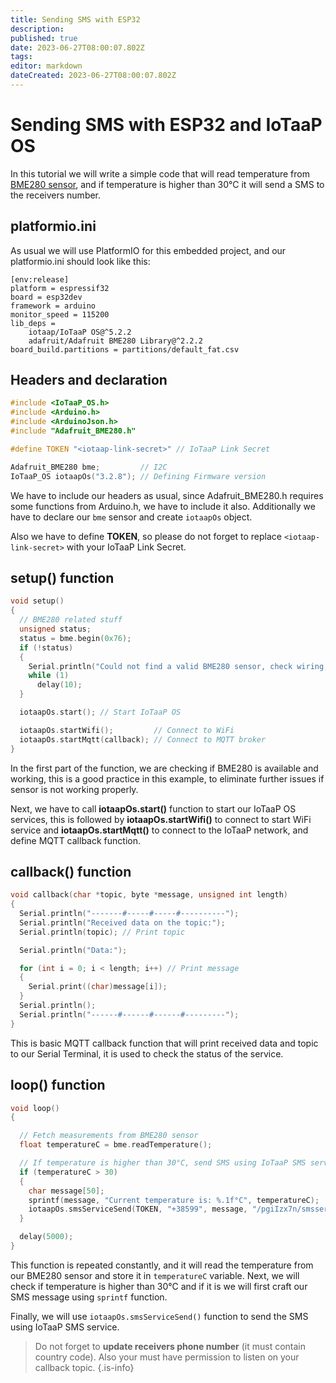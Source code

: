 ```yaml
---
title: Sending SMS with ESP32
description: 
published: true
date: 2023-06-27T08:00:07.802Z
tags: 
editor: markdown
dateCreated: 2023-06-27T08:00:07.802Z
---
```


# Sending SMS with ESP32 and IoTaaP OS
In this tutorial we will write a simple code that will read temperature from [BME280 sensor](https://www.bosch-sensortec.com/products/environmental-sensors/humidity-sensors-bme280/), and if temperature is higher than 30°C it will send a SMS to the receivers number.

## platformio.ini 
As usual we will use PlatformIO for this embedded project, and our platformio.ini should look like this:

```
[env:release]
platform = espressif32
board = esp32dev
framework = arduino
monitor_speed = 115200
lib_deps = 
	iotaap/IoTaaP OS@^5.2.2
	adafruit/Adafruit BME280 Library@^2.2.2
board_build.partitions = partitions/default_fat.csv
```

## Headers and declaration

```cpp
#include <IoTaaP_OS.h>
#include <Arduino.h>
#include <ArduinoJson.h>
#include "Adafruit_BME280.h"

#define TOKEN "<iotaap-link-secret>" // IoTaaP Link Secret

Adafruit_BME280 bme;         // I2C
IoTaaP_OS iotaapOs("3.2.8"); // Defining Firmware version
```

We have to include our headers as usual, since Adafruit_BME280.h requires some functions from Arduino.h, we have to include it also. Additionally we have to declare our `bme` sensor and create `iotaapOs` object.

Also we have to define **TOKEN**, so please do not forget to replace `<iotaap-link-secret>` with your IoTaaP Link Secret.

## setup() function

```cpp
void setup()
{
  // BME280 related stuff
  unsigned status;
  status = bme.begin(0x76);
  if (!status)
  {
    Serial.println("Could not find a valid BME280 sensor, check wiring, address, sensor ID!");
    while (1)
      delay(10);
  }

  iotaapOs.start(); // Start IoTaaP OS

  iotaapOs.startWifi();         // Connect to WiFi
  iotaapOs.startMqtt(callback); // Connect to MQTT broker
}
```

In the first part of the function, we are checking if BME280 is available and working, this is a good practice in this example, to eliminate further issues if sensor is not working properly. 

Next, we have to call **iotaapOs.start()** function to start our IoTaaP OS services, this is followed by **iotaapOs.startWifi()** to connect to start WiFi service and **iotaapOs.startMqtt()** to connect to the IoTaaP network, and define MQTT callback function.

## callback() function

```cpp
void callback(char *topic, byte *message, unsigned int length)
{
  Serial.println("-------#-----#-----#----------");
  Serial.println("Received data on the topic:");
  Serial.println(topic); // Print topic

  Serial.println("Data:");

  for (int i = 0; i < length; i++) // Print message
  {
    Serial.print((char)message[i]);
  }
  Serial.println();
  Serial.println("------#------#------#---------");
}
```

This is basic MQTT callback function that will print received data and topic to our Serial Terminal, it is used to check the status of the service.

## loop() function

```cpp
void loop()
{

  // Fetch measurements from BME280 sensor
  float temperatureC = bme.readTemperature();

  // If temperature is higher than 30°C, send SMS using IoTaaP SMS service, and subscribe to callback topic
  if (temperatureC > 30)
  {
    char message[50];
    sprintf(message, "Current temperature is: %.1f°C", temperatureC);
    iotaapOs.smsServiceSend(TOKEN, "+38599", message, "/pgiIzx7n/smsservice/response");
  }

  delay(5000);
}
```

This function is repeated constantly, and it will read the temperature from our BME280 sensor and store it in `temperatureC` variable. Next, we will check if temperature is higher than 30°C and if it is we will first craft our SMS message using `sprintf` function. 

Finally, we will use `iotaapOs.smsServiceSend()` function to send the SMS using IoTaaP SMS service. 

> Do not forget to **update receivers phone number** (it must contain country code). Also your must have permission to listen on your callback topic.
{.is-info}

